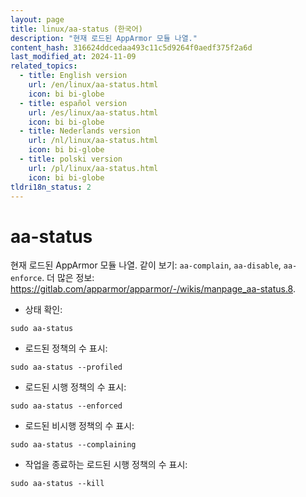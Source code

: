 ```yaml
---
layout: page
title: linux/aa-status (한국어)
description: "현재 로드된 AppArmor 모듈 나열."
content_hash: 316624ddcedaa493c11c5d9264f0aedf375f2a6d
last_modified_at: 2024-11-09
related_topics:
  - title: English version
    url: /en/linux/aa-status.html
    icon: bi bi-globe
  - title: español version
    url: /es/linux/aa-status.html
    icon: bi bi-globe
  - title: Nederlands version
    url: /nl/linux/aa-status.html
    icon: bi bi-globe
  - title: polski version
    url: /pl/linux/aa-status.html
    icon: bi bi-globe
tldri18n_status: 2
---
```

# aa-status

현재 로드된 AppArmor 모듈 나열.
같이 보기: `aa-complain`, `aa-disable`, `aa-enforce`.
더 많은 정보: <https://gitlab.com/apparmor/apparmor/-/wikis/manpage_aa-status.8>.

- 상태 확인:

`sudo aa-status`

- 로드된 정책의 수 표시:

`sudo aa-status --profiled`

- 로드된 시행 정책의 수 표시:

`sudo aa-status --enforced`

- 로드된 비시행 정책의 수 표시:

`sudo aa-status --complaining`

- 작업을 종료하는 로드된 시행 정책의 수 표시:

`sudo aa-status --kill`
